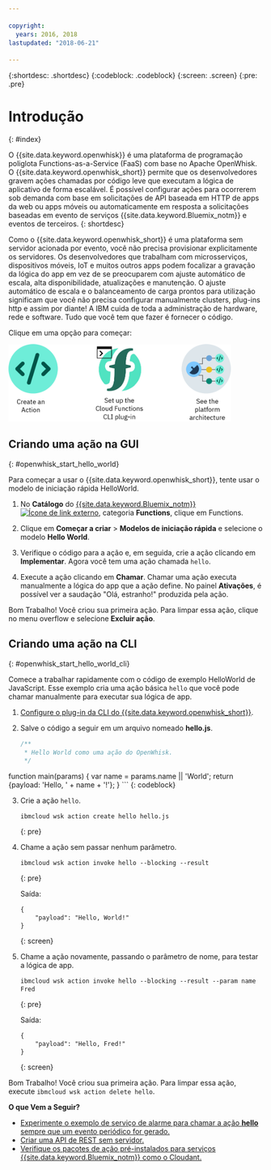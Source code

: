 ```yaml
---

copyright:
  years: 2016, 2018
lastupdated: "2018-06-21"

---
```


{:shortdesc: .shortdesc}
{:codeblock: .codeblock}
{:screen: .screen}
{:pre: .pre}

# Introdução
{: #index}

O {{site.data.keyword.openwhisk}} é uma plataforma de programação poliglota Functions-as-a-Service (FaaS) com base no Apache OpenWhisk. O {{site.data.keyword.openwhisk_short}} permite que os desenvolvedores gravem ações chamadas por código leve que executam a lógica de aplicativo de forma escalável. É possível configurar ações para ocorrerem sob demanda com base em solicitações de API baseada em HTTP de apps da web ou apps móveis ou automaticamente em resposta a solicitações baseadas em evento de serviços {{site.data.keyword.Bluemix_notm}} e eventos de terceiros.
{: shortdesc}

Como o {{site.data.keyword.openwhisk_short}} é uma plataforma sem servidor acionada por evento, você não precisa provisionar explicitamente os servidores. Os desenvolvedores que trabalham com microsserviços, dispositivos móveis, IoT e muitos outros apps podem focalizar a gravação da lógica do app em vez de se preocuparem com ajuste automático de escala, alta disponibilidade, atualizações e manutenção. O ajuste automático de escala e o balanceamento de carga prontos para utilização significam que você não precisa configurar manualmente clusters, plug-ins http e assim por diante! A IBM cuida de toda a administração de hardware, rede e software. Tudo que você tem que fazer é fornecer o código.

Clique em uma opção para começar:

<img usemap="#home_map" border="0" class="image" id="image_ztx_crb_f1b" src="images/imagemap.png" width="440" alt="Clique em um ícone para começar a usar rapidamente o {{site.data.keyword.openswhisk_short}}." style="width:440px;" />
<map name="home_map" id="home_map">
<area href="#openwhisk_start_hello_world" alt="Criar uma ação" title="Criar uma ação" shape="rect" coords="-7, -8, 108, 211" />
<area href="bluemix_cli.html" alt="Configurar o plug-in da CLI do {{site.data.keyword.openwhisk_short}}" title="Configurar o plug-in da CLI do {{site.data.keyword.openwhisk_short}}" shape="rect" coords="155, -1, 289, 210" />
<area href="openwhisk_about.html" alt="Ver a arquitetura da plataforma" title="Ver a arquitetura da plataforma" shape="rect" coords="326, -10, 448, 218" />
</map>


## Criando uma ação na GUI
{: #openwhisk_start_hello_world}

Para começar a usar o {{site.data.keyword.openwhisk_short}}, tente usar o modelo de iniciação rápida HelloWorld.

1.  No **Catálogo** do [{{site.data.keyword.Bluemix_notm}} ![Ícone de link externo](../icons/launch-glyph.svg "Ícone de link externo")](https://console.bluemix.net/catalog/?category=whisk), categoria **Functions**, clique em Functions.

2. Clique em **Começar a criar** > **Modelos de iniciação rápida** e selecione o modelo **Hello World**.

5. Verifique o código para a ação e, em seguida, crie a ação clicando em **Implementar**. Agora você tem uma ação chamada `hello`.

6. Execute a ação clicando em **Chamar**. Chamar uma ação executa manualmente a lógica do app que a ação define. No painel **Ativações**, é possível ver a saudação "Olá, estranho!" produzida pela ação.

Bom Trabalho! Você criou sua primeira ação. Para limpar essa ação, clique no menu overflow e selecione **Excluir ação**.

## Criando uma ação na CLI
{: #openwhisk_start_hello_world_cli}

Comece a trabalhar rapidamente com o código de exemplo HelloWorld de JavaScript. Esse exemplo cria uma ação básica `hello` que você pode chamar manualmente para executar sua lógica de app.

1. [Configure o plug-in da CLI do {{site.data.keyword.openwhisk_short}}](bluemix_cli.html).

2. Salve o código a seguir em um arquivo nomeado **hello.js**.

    ```javascript
    /**
     * Hello World como uma ação do OpenWhisk.
     */
function main(params) {
        var name = params.name || 'World';
    return {payload:  'Hello, ' + name + '!'};
    }
    ```
    {: codeblock}

3. Crie a ação `hello`.
    ```
    ibmcloud wsk action create hello hello.js
    ```
    {: pre}

4. Chame a ação sem passar nenhum parâmetro.
    ```
    ibmcloud wsk action invoke hello --blocking --result
    ```
    {: pre}  

    Saída:
    ```
    {
        "payload": "Hello, World!"
    }
    ```
    {: screen}

5. Chame a ação novamente, passando o parâmetro de nome, para testar a lógica de app.
    ```
    ibmcloud wsk action invoke hello --blocking --result --param name Fred
    ```
    {: pre}  

    Saída:
    ```
    {
        "payload": "Hello, Fred!"
    }
    ```
    {: screen}

Bom Trabalho! Você criou sua primeira ação. Para limpar essa ação, execute `ibmcloud wsk action delete hello`.

**O que Vem a Seguir?**
* [Experimente o exemplo de serviço de alarme para chamar a ação **hello** sempre que um evento periódico for gerado.](./openwhisk_packages.html#openwhisk_package_trigger)
* [Criar uma API de REST sem servidor.](openwhisk_apigateway.html)
* [Verifique os pacotes de ação pré-instalados para serviços {{site.data.keyword.Bluemix_notm}} como o Cloudant.](cloudant_actions.html)
